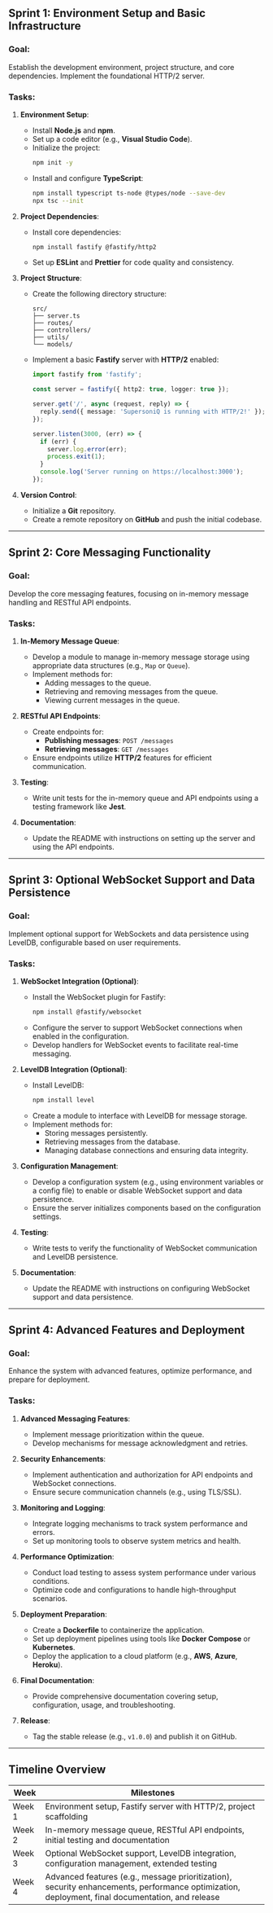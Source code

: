 ## **Sprint 1: Environment Setup and Basic Infrastructure**

### **Goal**:
Establish the development environment, project structure, and core dependencies. Implement the foundational HTTP/2 server.

### **Tasks**:

1. **Environment Setup**:
   - Install **Node.js** and **npm**.
   - Set up a code editor (e.g., **Visual Studio Code**).
   - Initialize the project:
     ```bash
     npm init -y
     ```
   - Install and configure **TypeScript**:
     ```bash
     npm install typescript ts-node @types/node --save-dev
     npx tsc --init
     ```

2. **Project Dependencies**:
   - Install core dependencies:
     ```bash
     npm install fastify @fastify/http2
     ```
   - Set up **ESLint** and **Prettier** for code quality and consistency.

3. **Project Structure**:
   - Create the following directory structure:
     ```
     src/
     ├── server.ts
     ├── routes/
     ├── controllers/
     ├── utils/
     └── models/
     ```
   - Implement a basic **Fastify** server with **HTTP/2** enabled:
     ```typescript
     import fastify from 'fastify';

     const server = fastify({ http2: true, logger: true });

     server.get('/', async (request, reply) => {
       reply.send({ message: 'SupersoniQ is running with HTTP/2!' });
     });

     server.listen(3000, (err) => {
       if (err) {
         server.log.error(err);
         process.exit(1);
       }
       console.log('Server running on https://localhost:3000');
     });
     ```

4. **Version Control**:
   - Initialize a **Git** repository.
   - Create a remote repository on **GitHub** and push the initial codebase.

---

## **Sprint 2: Core Messaging Functionality**

### **Goal**:
Develop the core messaging features, focusing on in-memory message handling and RESTful API endpoints.

### **Tasks**:

1. **In-Memory Message Queue**:
   - Develop a module to manage in-memory message storage using appropriate data structures (e.g., `Map` or `Queue`).
   - Implement methods for:
     - Adding messages to the queue.
     - Retrieving and removing messages from the queue.
     - Viewing current messages in the queue.

2. **RESTful API Endpoints**:
   - Create endpoints for:
     - **Publishing messages**: `POST /messages`
     - **Retrieving messages**: `GET /messages`
   - Ensure endpoints utilize **HTTP/2** features for efficient communication.

3. **Testing**:
   - Write unit tests for the in-memory queue and API endpoints using a testing framework like **Jest**.

4. **Documentation**:
   - Update the README with instructions on setting up the server and using the API endpoints.

---

## **Sprint 3: Optional WebSocket Support and Data Persistence**

### **Goal**:
Implement optional support for WebSockets and data persistence using LevelDB, configurable based on user requirements.

### **Tasks**:

1. **WebSocket Integration (Optional)**:
   - Install the WebSocket plugin for Fastify:
     ```bash
     npm install @fastify/websocket
     ```
   - Configure the server to support WebSocket connections when enabled in the configuration.
   - Develop handlers for WebSocket events to facilitate real-time messaging.

2. **LevelDB Integration (Optional)**:
   - Install LevelDB:
     ```bash
     npm install level
     ```
   - Create a module to interface with LevelDB for message storage.
   - Implement methods for:
     - Storing messages persistently.
     - Retrieving messages from the database.
     - Managing database connections and ensuring data integrity.

3. **Configuration Management**:
   - Develop a configuration system (e.g., using environment variables or a config file) to enable or disable WebSocket support and data persistence.
   - Ensure the server initializes components based on the configuration settings.

4. **Testing**:
   - Write tests to verify the functionality of WebSocket communication and LevelDB persistence.

5. **Documentation**:
   - Update the README with instructions on configuring WebSocket support and data persistence.

---

## **Sprint 4: Advanced Features and Deployment**

### **Goal**:
Enhance the system with advanced features, optimize performance, and prepare for deployment.

### **Tasks**:

1. **Advanced Messaging Features**:
   - Implement message prioritization within the queue.
   - Develop mechanisms for message acknowledgment and retries.

2. **Security Enhancements**:
   - Implement authentication and authorization for API endpoints and WebSocket connections.
   - Ensure secure communication channels (e.g., using TLS/SSL).

3. **Monitoring and Logging**:
   - Integrate logging mechanisms to track system performance and errors.
   - Set up monitoring tools to observe system metrics and health.

4. **Performance Optimization**:
   - Conduct load testing to assess system performance under various conditions.
   - Optimize code and configurations to handle high-throughput scenarios.

5. **Deployment Preparation**:
   - Create a **Dockerfile** to containerize the application.
   - Set up deployment pipelines using tools like **Docker Compose** or **Kubernetes**.
   - Deploy the application to a cloud platform (e.g., **AWS**, **Azure**, **Heroku**).

6. **Final Documentation**:
   - Provide comprehensive documentation covering setup, configuration, usage, and troubleshooting.

7. **Release**:
   - Tag the stable release (e.g., `v1.0.0`) and publish it on GitHub.

---

## **Timeline Overview**

| **Week** | **Milestones**                                                                                  |
|----------|-------------------------------------------------------------------------------------------------|
| Week 1   | Environment setup, Fastify server with HTTP/2, project scaffolding                              |
| Week 2   | In-memory message queue, RESTful API endpoints, initial testing and documentation               |
| Week 3   | Optional WebSocket support, LevelDB integration, configuration management, extended testing     |
| Week 4   | Advanced features (e.g., message prioritization), security enhancements, performance optimization, deployment, final documentation, and release |
